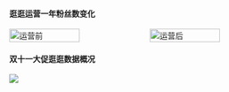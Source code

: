 #### 逛逛运营一年粉丝数变化

<div style="display: flex;">
  <img src="https://raw.gitmirror.com/lqingjin/zuopinji/main/img/fs1.jpg" width="50%" title="运营前"></img>
  <img src="https://raw.gitmirror.com/lqingjin/zuopinji/main/img/fs2.jpg" width="50%" title="运营后"></img>
</div>

#### 双十一大促逛逛数据概况

<img src="https://raw.gitmirror.com/lqingjin/zuopinji/main/img/双11.jpg"></img>